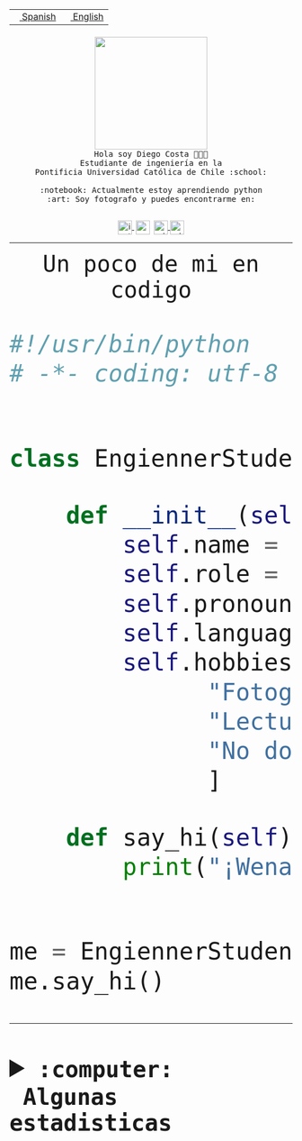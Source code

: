 <table border="0"  align="right">
 <tr><td><a href="README.md"><img src="https://upload.wikimedia.org/wikipedia/commons/thumb/8/89/Bandera_de_Espa%C3%B1a.svg/1200px-Bandera_de_Espa%C3%B1a.svg.png" height="10"> Spanish</a></td>
 <td><a href="README.en.md"><img src="https://upload.wikimedia.org/wikipedia/commons/a/a4/Flag_of_the_United_States.svg" height="10"> English</a></td></tr>
</table><br><br><br>


<p align="center">
  <img src="https://github.com/diegocostares/diegocostares/blob/main/Images/aaa2.gif?raw=true" height="200px">
  <br><samp>
    Hola soy Diego Costa 👨🏻‍💻<br>
    Estudiante de ingeniería en la <br>
    Pontificia Universidad Católica de Chile :school:<br>
  <br>
    :notebook: Actualmente estoy aprendiendo python <br>
    :art: Soy fotografo y puedes encontrarme en: <br>
  <br></samp>
  
</p>

<p align="center">
   <a href="https://instagram.com/diegocosta_no" target="blank">
    <img 
    align="center" src="https://cdn.jsdelivr.net/npm/simple-icons@3.0.1/icons/instagram.svg" alt="instagram" height="25px" width="25px" />
  </a>
  <a style="border: 3px solid; color: white;"href="https://t.me/diegocosta_no" target="blank">
  <img
  align="center" alt="Telegram" width="25px" src="https://icons-for-free.com/iconfiles/png/512/Telegram-1324888767380505522.png" />
</a>
<a href="https://api.whatsapp.com/send?phone=56971897835&text=Hola!" target="blank">
  <img
  align="center" alt="wtsp" width="25px" src="https://img.icons8.com/pastel-glyph/2x/whatsapp--v2.png" />
</a>
<a href="https://www.linkedin.com/in/diego-costa-786249213/" target="blank">
  <img
  align="center" alt="wtsp" width="25px" src="https://img.icons8.com/metro/452/linkedin.png" />
</a>

  </a>
</p>

---


<p align="center"><font size="25"><samp>Un poco de mi en codigo</samp></front></p>


```python
#!/usr/bin/python
# -*- coding: utf-8 -*-


class EngiennerStudent:

    def __init__(self):
        self.name = "Diego Costa"
        self.role = "Estudiante"
        self.pronouns = "he/him"
        self.language_spoken = ["es_CL", "en_US"]
        self.hobbies = [
              "Fotografia",
              "Lectura",
              "No dormir",
              ]

    def say_hi(self):
        print("¡Wena mundo!")


me = EngiennerStudent()
me.say_hi()
```
---
<details>
  <summary><b><samp>:computer: &nbsp;Algunas estadisticas</samp></b></summary>
  <br/></p>

<!--START_SECTION:waka-->
![Code Time](http://img.shields.io/badge/Code%20Time-698%20hrs%2045%20mins-blue)

**Soy nocturno 🦉** 

```text
🌞 Mañana     7 commits      ░░░░░░░░░░░░░░░░░░░░░░░░░   1.28% 
🌆 Día        181 commits    ████████░░░░░░░░░░░░░░░░░   33.03% 
🌃 Tarde      222 commits    ██████████░░░░░░░░░░░░░░░   40.51% 
🌙 Noche      138 commits    ██████░░░░░░░░░░░░░░░░░░░   25.18%

```
📅 **Soy más productivo los Miércoles** 

```text
Lunes        53 commits     ██░░░░░░░░░░░░░░░░░░░░░░░   9.67% 
Martes       69 commits     ███░░░░░░░░░░░░░░░░░░░░░░   12.59% 
Miércoles    132 commits    ██████░░░░░░░░░░░░░░░░░░░   24.09% 
Jueves       68 commits     ███░░░░░░░░░░░░░░░░░░░░░░   12.41% 
Viernes      54 commits     ██░░░░░░░░░░░░░░░░░░░░░░░   9.85% 
Sábado       71 commits     ███░░░░░░░░░░░░░░░░░░░░░░   12.96% 
Domingo      101 commits    ████░░░░░░░░░░░░░░░░░░░░░   18.43%

```


📊 **Esta semana me dediqué a** 

```text
🐱‍💻 Proyectos: 
login_MP                 8 hrs 24 mins       ████████████████░░░░░░░░░   63.54% 
WEB-perfiles             3 hrs 51 mins       ███████░░░░░░░░░░░░░░░░░░   29.1% 
ropmeme                  31 mins             █░░░░░░░░░░░░░░░░░░░░░░░░   3.94% 
Unknown Project          27 mins             ░░░░░░░░░░░░░░░░░░░░░░░░░   3.42%

```


 Last Updated on 15/10/2022 08:37:16 UTC
<!--END_SECTION:waka-->
  
  

<p align="center"> <img src="https://github-readme-stats.vercel.app/api?username=diegocostares&show_icons=true&theme=ayu-mirage" alt="abhisheknaiidu" /></p>
 
</details>
